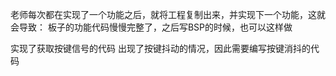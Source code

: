 老师每次都在实现了一个功能之后，就将工程复制出来，并实现下一个功能，这就会导致：
板子的功能代码慢慢完整了，之后写BSP的时候，也可以这样做

实现了获取按键信号的代码
出现了按键抖动的情况，因此需要编写按键消抖的代码
